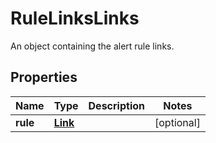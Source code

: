 

# RuleLinksLinks

An object containing the alert rule links.

## Properties

| Name | Type | Description | Notes |
|------------ | ------------- | ------------- | -------------|
|**rule** | [**Link**](Link.md) |  |  [optional] |



